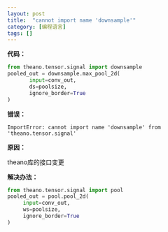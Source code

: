 ```yaml
---
layout: post
title:  "cannot import name 'downsample'"
category: [编程语言]
tags: []
---
```


**代码：**  
  
```python
from theano.tensor.signal import downsample
pooled_out = downsample.max_pool_2d(
       input=conv_out,
       ds=poolsize,
       ignore_border=True
)
```

**错误：**  

```
ImportError: cannot import name 'downsample' from 'theano.tensor.signal'
```

<!-- more -->

**原因：**  

theano库的接口变更

**解决办法：**  
 
```python
from theano.tensor.signal import pool
pooled_out = pool.pool_2d(
     input=conv_out,
     ws=poolsize,
     ignore_border=True
)
```